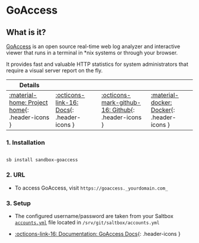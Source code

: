 # GoAccess

## What is it?

[GoAccess](https://goaccess.io/) is an open source real-time web log analyzer and interactive viewer that runs in a terminal in *nix systems or through your browser.

It provides fast and valuable HTTP statistics for system administrators that require a visual server report on the fly.

| Details     |             |             |             |
|-------------|-------------|-------------|-------------|
| [:material-home: Project home](https://goaccess.io/){: .header-icons } | [:octicons-link-16: Docs](https://goaccess.io/man){: .header-icons } | [:octicons-mark-github-16: Github](https://goaccess.io/github){: .header-icons } | [:material-docker: Docker](https://hub.docker.com/r/gregyankovoy/goaccess){: .header-icons }|

### 1. Installation

``` shell

sb install sandbox-goaccess

```

### 2. URL

- To access GoAccess, visit `https://goaccess._yourdomain.com_`

### 3. Setup

- The configured username/password are taken from your Saltbox [`accounts.yml`](../../saltbox/install/install.md#step-2-configuration) file located in `/srv/git/saltbox/accounts.yml`

- [:octicons-link-16: Documentation: GoAccess Docs](https://goaccess.io/man){: .header-icons }
